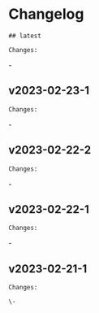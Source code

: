 # Changelog

    ## latest
    
    Changes:

\-
    
## v2023-02-23-1
    
    Changes:

\-
    
## v2023-02-22-2
    
    Changes:

\-
    
## v2023-02-22-1
    
    Changes:

\-
    
## v2023-02-21-1
    
    Changes:
    
    \-
    